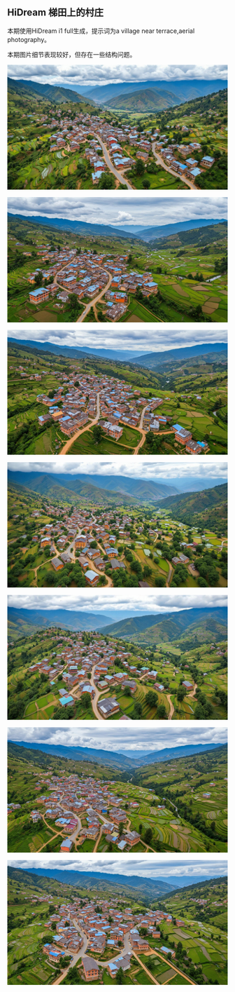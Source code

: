 ## HiDream 梯田上的村庄

本期使用HiDream i1 full生成，提示词为a village near terrace,aerial photography。

本期图片细节表现较好，但存在一些结构问题。

![ComfyUI_00001_.jpg](https://github.com/Willian7004/media-blog/blob/main/files/202505/2025051106/ComfyUI_00001_.jpg?raw=true)

![ComfyUI_00003_.jpg](https://github.com/Willian7004/media-blog/blob/main/files/202505/2025051106/ComfyUI_00003_.jpg?raw=true)

![ComfyUI_00004_.jpg](https://github.com/Willian7004/media-blog/blob/main/files/202505/2025051106/ComfyUI_00004_.jpg?raw=true)

![ComfyUI_00006_.jpg](https://github.com/Willian7004/media-blog/blob/main/files/202505/2025051106/ComfyUI_00006_.jpg?raw=true)

![ComfyUI_00007_.jpg](https://github.com/Willian7004/media-blog/blob/main/files/202505/2025051106/ComfyUI_00007_.jpg?raw=true)

![ComfyUI_00008_.jpg](https://github.com/Willian7004/media-blog/blob/main/files/202505/2025051106/ComfyUI_00008_.jpg?raw=true)

![ComfyUI_00010_.jpg](https://github.com/Willian7004/media-blog/blob/main/files/202505/2025051106/ComfyUI_00010_.jpg?raw=true)